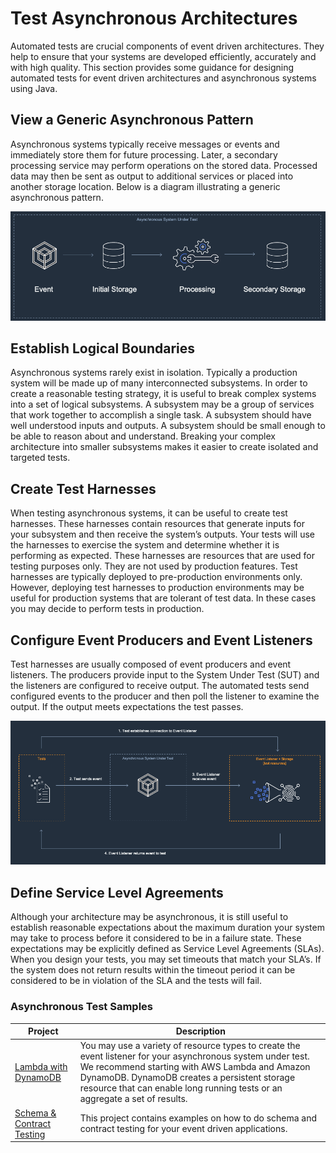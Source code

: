 # Test Asynchronous Architectures

Automated tests are crucial components of event driven architectures. They help to ensure that your systems are developed efficiently, accurately and with high quality. This section provides some guidance for designing automated tests for event driven architectures and asynchronous systems using Java. 

## View a Generic Asynchronous Pattern
Asynchronous systems typically receive messages or events and immediately store them for future processing. Later, a secondary processing service may perform operations on the stored data. Processed data may then be sent as output to additional services or placed into another storage location. Below is a diagram illustrating a generic asynchronous pattern.

![Generic Asynchronous System](./img/generic.png)

## Establish Logical Boundaries
Asynchronous systems rarely exist in isolation. Typically a production system will be made up of many interconnected subsystems. In order to create a reasonable testing strategy, it is useful to break complex systems into a set of logical subsystems. A subsystem may be a group of services that work together to accomplish a single task. A subsystem should have well understood inputs and outputs. A subsystem should be small enough to be able to reason about and understand. Breaking your complex architecture into smaller subsystems makes it easier to create isolated and targeted tests.

## Create Test Harnesses
When testing asynchronous systems, it can be useful to create test harnesses. These harnesses contain resources that generate inputs for your subsystem and then receive the system’s outputs. Your tests will use the harnesses to exercise the system and determine whether it is performing as expected. These harnesses are resources that are used for testing purposes only. They are not used by production features. Test harnesses are typically deployed to pre-production environments only. However, deploying test harnesses to production environments may be useful for production systems that are tolerant of test data. In these cases you may decide to perform tests in production.

## Configure Event Producers and Event Listeners
Test harnesses are usually composed of event producers and event listeners. The producers provide input to the System Under Test (SUT) and the listeners are configured to receive output. The automated tests send configured events to the producer and then poll the listener to examine the output. If the output meets expectations the test passes.

![Generic Asynchronous System Test](./img/generic-async-test.png)

## Define Service Level Agreements
Although your architecture may be asynchronous, it is still useful to establish reasonable expectations about the maximum duration your system may take to process before it considered to be in a failure state. These expectations may be explicitly defined as Service Level Agreements (SLAs). When you design your tests, you may set timeouts that match your SLA’s. If the system does not return results within the timeout period it can be considered to be in violation of the SLA and the tests will fail.

### Asynchronous Test Samples
|Project|Description|
---|---
|[Lambda with DynamoDB](./async-lambda-dynamodb/)|You may use a variety of resource types to create the event listener for your asynchronous system under test. We recommend starting with AWS Lambda and Amazon DynamoDB. DynamoDB creates a persistent storage resource that can enable long running tests or an aggregate a set of results.|
|[Schema & Contract Testing](./schema-and-contract-testing)|This project contains examples on how to do schema and contract testing for your event driven applications.|
